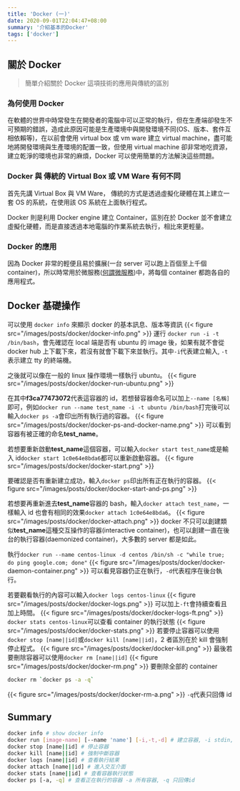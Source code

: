 ```yaml
---
title: 'Docker (一)'
date: 2020-09-01T22:04:47+08:00
summary: '介紹基本的Docker'
tags: ['docker']
---
```


## 關於 Docker

> 簡單介紹關於 Docker 這項技術的應用與傳統的區別

### 為何使用 Docker

在軟體的世界中時常發生在開發者的電腦中可以正常的執行，但在生產端卻發生不可預期的錯誤，造成此原因可能是生產環境中與開發環境不同(OS、版本、套件互相依賴等)，在以前會使用 virtual box 或 vm ware 建立 virtual machine，盡可能地將開發環境與生產環境的配置一致，但使用 virtual machine 卻非常地吃資源，建立乾淨的環境也非常的麻煩，Docker 可以使用簡單的方法解決這些問題。

### Docker 與 傳統的 Virtual Box 或 VM Ware 有何不同

首先先講 Virtual Box 與 VM Ware， 傳統的方式是透過虛擬化硬體在其上建立一套 OS 的系統，在使用該 OS 系統在上面執行程式。

Docker 則是利用 Docker engine 建立 Container，區別在於 Docker 並不會建立虛擬化硬體，而是直接透過本地電腦的作業系統去執行，相比來更輕量。

### Docker 的應用

因為 Docker 非常的輕便且易於擴展(一台 server 可以跑上百個至上千個 container)，所以時常用於微服務([何謂微服務](https://zh.wikipedia.org/wiki/%E5%BE%AE%E6%9C%8D%E5%8B%99))中，將每個 container 都跑各自的應用程式。

## Docker 基礎操作

可以使用 `docker info` 來顯示 docker 的基本訊息、版本等資訊
{{< figure src="/images/posts/docker/docker-info.png" >}}
運行 `docker run -i -t /bin/bash`，會先確認在 local 端是否有 ubuntu 的 image 後，如果有就不會從 docker hub 上下載下來，若沒有就會下載下來並執行。其中`-i`代表建立輸入, `-t`表示建立 tty 的終端機。

之後就可以像在一般的 linux 操作環境一樣執行 ubuntu。
{{< figure src="/images/posts/docker/docker-run-ubuntu.png" >}}

在其中**f3ca77473072**代表這容器的 id，若想替容器命名可以加上`--name [名稱]`即可，例如`docker run --name test_name -i -t ubuntu /bin/bash`打完後可以輸入`docker ps -a`會印出所有執行過的容器。
{{< figure src="/images/posts/docker/docker-ps-and-docker-name.png" >}}
可以看到容器有被正確的命名**test_name**。

若想要重新啟動**test_name**這個容器，可以輸入`docker start test_name`或是輸入 id`docker start 1c0e64e8bda6`都可以重新啟動容器。
{{< figure src="/images/posts/docker/docker-start.png" >}}

要確認是否有重新建立成功，輸入`docker ps`印出所有正在執行的容器。
{{< figure src="/images/posts/docker/docker-start-and-ps.png" >}}

若想要再重新進去**test_name**容器的 bash，輸入`docker attach test_name`，一樣輸入 id 也會有相同的效果`docker attach 1c0e64e8bda6`。
{{< figure src="/images/posts/docker/docker-attach.png" >}}
docker 不只可以創建類似**test_name**這種交互操作的容器(interactive container)，也可以創建一直在後台的執行容器(daemonized container)，大多數的 server 都是如此。

執行`docker run --name centos-linux -d centos /bin/sh -c "while true; do ping google.com; done"`
{{< figure src="/images/posts/docker/docker-daemon-container.png" >}}
可以看見容器仍正在執行，`-d`代表程序在後台執行。

若要觀看執行的內容可以輸入`docker logs centos-linux`
{{< figure src="/images/posts/docker/docker-logs.png" >}}
可以加上`-ft`會持續查看且加上時間。
{{< figure src="/images/posts/docker/docker-logs-ft.png" >}}
`docker stats centos-linux`可以查看 container 的執行狀態
{{< figure src="/images/posts/docker/docker-stats.png" >}}
若要停止容器可以使用`docker stop [name||id]`或`docker kill [name||id]`，2 者區別在於 kill 會強制停止程式。
{{< figure src="/images/posts/docker/docker-kill.png" >}}
最後若要刪除容器可以使用`docker rm [name||id]`
{{< figure src="/images/posts/docker/docker-rm.png" >}}
要刪除全部的 container

```bash
docker rm `docker ps -a -q`
```

{{< figure src="/images/posts/docker/docker-rm-a.png" >}}
`-q`代表只回傳 id

## Summary

```bash
docker info # show docker info
docker run [image-name] [--name 'name'] [-i,-t,-d] # 建立容器, -i stdin, -t tty, -d daemon, --name alias
docker stop [name||id] # 停止容器
docker kill [name||id] # 強制中斷容器
docker logs [name||id] # 查看執行結果
docker attach [name||id] # 進入交互介面
docker stats [name||id] # 查看容器執行狀態
docker ps [-a, -q] # 查看正在執行的容器 -a 所有容器, -q 只回傳id
```
